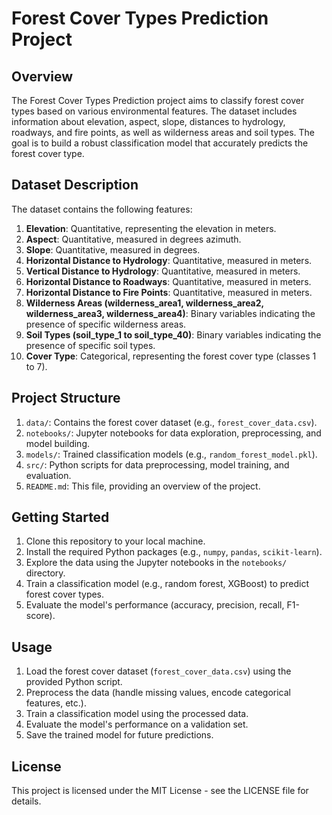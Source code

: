 # Forest Cover Types Prediction Project

## Overview
The Forest Cover Types Prediction project aims to classify forest cover types based on various environmental features. The dataset includes information about elevation, aspect, slope, distances to hydrology, roadways, and fire points, as well as wilderness areas and soil types. The goal is to build a robust classification model that accurately predicts the forest cover type.

## Dataset Description
The dataset contains the following features:

1. **Elevation**: Quantitative, representing the elevation in meters.
2. **Aspect**: Quantitative, measured in degrees azimuth.
3. **Slope**: Quantitative, measured in degrees.
4. **Horizontal Distance to Hydrology**: Quantitative, measured in meters.
5. **Vertical Distance to Hydrology**: Quantitative, measured in meters.
6. **Horizontal Distance to Roadways**: Quantitative, measured in meters.
7. **Horizontal Distance to Fire Points**: Quantitative, measured in meters.
8. **Wilderness Areas (wilderness_area1, wilderness_area2, wilderness_area3, wilderness_area4)**: Binary variables indicating the presence of specific wilderness areas.
9. **Soil Types (soil_type_1 to soil_type_40)**: Binary variables indicating the presence of specific soil types.
10. **Cover Type**: Categorical, representing the forest cover type (classes 1 to 7).

## Project Structure
1. `data/`: Contains the forest cover dataset (e.g., `forest_cover_data.csv`).
2. `notebooks/`: Jupyter notebooks for data exploration, preprocessing, and model building.
3. `models/`: Trained classification models (e.g., `random_forest_model.pkl`).
4. `src/`: Python scripts for data preprocessing, model training, and evaluation.
5. `README.md`: This file, providing an overview of the project.

## Getting Started
1. Clone this repository to your local machine.
2. Install the required Python packages (e.g., `numpy`, `pandas`, `scikit-learn`).
3. Explore the data using the Jupyter notebooks in the `notebooks/` directory.
4. Train a classification model (e.g., random forest, XGBoost) to predict forest cover types.
5. Evaluate the model's performance (accuracy, precision, recall, F1-score).

## Usage
1. Load the forest cover dataset (`forest_cover_data.csv`) using the provided Python script.
2. Preprocess the data (handle missing values, encode categorical features, etc.).
3. Train a classification model using the processed data.
4. Evaluate the model's performance on a validation set.
5. Save the trained model for future predictions.

## License
This project is licensed under the MIT License - see the LICENSE file for details.
